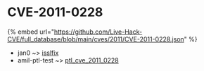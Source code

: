 # CVE-2011-0228
{% embed url="https://github.com/Live-Hack-CVE/full_database/blob/main/cves/2011/CVE-2011-0228.json" %}

* jan0 ~> [isslfix](https://www.alice-snow.ru/2011/database/cve-2011-0228/isslfix-jan0)
* amil-ptl-test ~> [ptl_cve_2011_0228](https://www.alice-snow.ru/2011/database/cve-2011-0228/ptl_cve_2011_0228-amil-ptl-test)